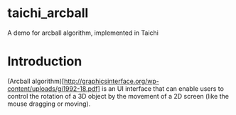 # taichi_arcball
A demo for arcball algorithm, implemented in Taichi

# Introduction
(Arcball algorithm)[http://graphicsinterface.org/wp-content/uploads/gi1992-18.pdf] is an UI interface that can enable users to control the rotation of a 3D object by the movement of a 2D screen (like the mouse dragging or moving).